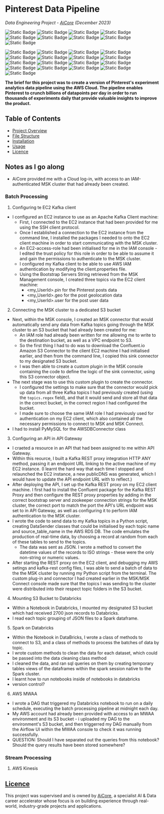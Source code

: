 # Pinterest Data Pipeline

*Data Engineering Project - [AiCore](https://www.theaicore.com/) (December 2023)*


![Static Badge](https://img.shields.io/badge/Skills%20%26%20Knowledge-A8B78B) ![Static Badge](https://img.shields.io/badge/Big%20data-8A2BE2) ![Static Badge](https://img.shields.io/badge/Data%20ingestion-8A2BE2) ![Static Badge](https://img.shields.io/badge/Data%20Governance%20and%20Quality-8A2BE2) ![Static Badge](https://img.shields.io/badge/ETL-8A2BE2) ![Static Badge](https://img.shields.io/badge/Streaming-8A2BE2) ![Static Badge](https://img.shields.io/badge/AWS%20cloud-8A2BE2) ![Static Badge](https://img.shields.io/badge/Batch%20processing-8A2BE2) ![Static Badge](https://img.shields.io/badge/API%20requests-8A2BE2)

![Static Badge](https://img.shields.io/badge/Languages,%20Tools%20%26%20Libraries-A8B78B) ![Static Badge](https://img.shields.io/badge/Python-8A2BE2) ![Static Badge](https://img.shields.io/badge/AWS%20MSK-8A2BE2) ![Static Badge](https://img.shields.io/badge/Amazon%20EC2-8A2BE2) ![Static Badge](https://img.shields.io/badge/Apache%20Kafka-8A2BE2) ![Static Badge](https://img.shields.io/badge/Apache%20Spark-8A2BE2) ![Static Badge](https://img.shields.io/badge/Apache%20Airflow-8A2BE2) ![Static Badge](https://img.shields.io/badge/Databricks-8A2BE2) ![Static Badge](https://img.shields.io/badge/MWAA-8A2BE2) ![Static Badge](https://img.shields.io/badge/IAM%20MSK%20Authentication-8A2BE2) ![Static Badge](https://img.shields.io/badge/MSK%20Connect-8A2BE2) ![Static Badge](https://img.shields.io/badge/AWS%20S3-8A2BE2) ![Static Badge](https://img.shields.io/badge/API%20Gateway-8A2BE2) ![Static Badge](https://img.shields.io/badge/Requests-8A2BE2) ![Static Badge](https://img.shields.io/badge/JSON-8A2BE2) ![Static Badge](https://img.shields.io/badge/YAML-8A2BE2) ![Static Badge](https://img.shields.io/badge/Command%20line-8A2BE2)

**The brief for this project was to create a version of Pinterest's experiment analytics data pipeline using the AWS Cloud. The pipeline enables Pinterest to crunch billions of datapoints per day in order to run thousands of experiments daily that provide valuable insights to improve the product.**


## Table of Contents
* [Project Overview](#project-overview)
* [File Structure](#file-structure)
* [Installation](#installation)
* [Usage](#usage)
* [Licence](#licence)

## Notes as I go along
- AiCore provided me with a Cloud log-in, with access to an IAM-authenticated MSK cluster that had already been created.
### Batch Processing
1. Configuring te EC2 Kafka client
- I configured an EC2 instance to use as an Apache Kafka Client machine:
  - First, I connected to the EC2 instance that had been provided for me using the SSH client protocol.
  - Once I established a connection to the EC2 instance from the command line, I installed the packages I needed to onto the EC2 client machine in order to start communicating with the MSK cluster.
  - An EC2-access-role had been initialised for me in the IAM console - I edited the trust policy for this role in order to be able to assume it and gain the permissions to authenticate to the MSK cluster.
  - I configured my Kafka client to be able to use AWS IAM authentication by modifying the client.properties file.
  - Using the Bootstrap Servers String retrieved from the MSK Management console, I created three topics via the EC2 client machine:
    - <my_UserId>.pin for the Pinterest posts data
    - <my_UserId>.geo for the post geolocation data
    - <my_UserId>.user for the post user data
2. Connecting the MSK cluster to a dedicated S3 bucket
- Next, within the MSK console, I created an MSK connector that would automatically send any data from Kafka topics going through the MSK cluster to an S3 bucket that had already been created for me:
  - An IAM role had already been written for me allowing me to write to the destination bucket, as well as a VPC endpoint to S3.
  - So the first thing I had to do was to download the Confluent.io Amazon S3 Connector to the client EC2 machine I had initialised earlier, and then from the command line, I copied this sink connector to my designated S3 bucket.
  - I was then able to create a custom plugin in the MSK console containing the code to define the logic of the sink connector, using this S3 connector object.
- The next stage was to use this custom plugin to create the connector.
  - I configured the settings to make sure that the connector would pick up data from all three Kafka topics I had previously created (using the `topics.regex` field), and that it would send and store all that data in the correct bucket, in the correct region I had configured the bucket.
  - I made sure to choose the same IAM role I had previously used for authentication on my EC2 client, which also contained all the necessary permissions to connect to MSK and MSK Connect.
- I had to install PyMySQL for the AWSDBConnector class
3. Configuring an API in API Gateway
- I craeted a resource in an API that had been assigned to me within API Gateway.
- Within this reource, I built a Kafka REST proxy integration HTTP ANY method, passing it an endpoint URL linking to the active machine of my EC2 instance. (I learnt the hard way that each time I stopped and relaunched the EC2 instance, a new publicDNS was generated, which I would have to update the API endpoint URL with to reflect.)
- After deploying the API, I set up the Kafka REST proxy on my EC2 client machine. I first had to install the Confluent package for the Kafka REST Proxy and then configure the REST proxy properties by adding in the correct bootstrap server and zookeeper connection strings for the MSK cluster, the correct port to match the port the API's URL endpoint was set to in API Gateway, as well as configuring it to perform IAM authentication to the MSK cluster.
- I wrote the code to send data to my Kafka topics in a Python script, creating DataSender classes that could be initialised by each topic name and source_table_name in the AWS RDS DB. The code emulates the production of real-time data, by choosing a record at random from each of these tables to send to the topics.
  - The data was sent as JSON. I wrote a method to convert the datetime values of the records to ISO strings - these were the only non-string or numeric values.
- After starting the REST proxy on the EC2 client, and debugging my AWS setings and kafka-rest config files, I was able to send a batch of data to the the MSK cluster by running my Python script from the terminal. The custom plug-in and connector I had created earlier in the MSK/MSK Connect console made sure that the topics I was sending to the cluster were distributed into their respect topic folders in the S3 bucket.
4. Mounting S3 Bucket to Databricks
- Within a Notebook in Databricks, I mounted my designated S3 bucket which had received 2700 json records to Databricks.
- I read each topic grouping of JSON files to a Spark dataframe.
5. Spark on Databricks
- Within the Notebook in DataBricks, I wrote a class of methods to connect to S3, and a class of methods to process the batches of data by topic.
- I wrote custom methods to clean the data for each dataset, which could be passed into the data cleaning class method
- I cleaned the data, and ran sql queries on them by creating temporary tables views of the dataframes within the spark session native to the Spark cluster.
- I learnt how to run notebooks inside of notebooks in databricks
- version control?
6. AWS MWAA
- I wrote a DAG that triggered my Databricks notebook to run on a daily schedule, executing the batch processing pipeline at midnight each day.
- My AWS account had already been provided with access to an MWAA environment and its S3 bucket - i uploaded my DAG to the environment's S3 bucket, and then triggerred my DAG manually from the Airflow UI within the MWAA console to check it was running successfully.
- QUESTION: Should I have separated out the queries from this notebook? Should the query results have been stored somewhere?

### Stream Processing
1. AWS Kinesis


## [Licence](#licence)

This project was supervised and is owned by [AiCore](https://www.theaicore.com/), a specialist AI & Data career accelerator whose focus is on building experience through real-world, industry-grade projects and applications.